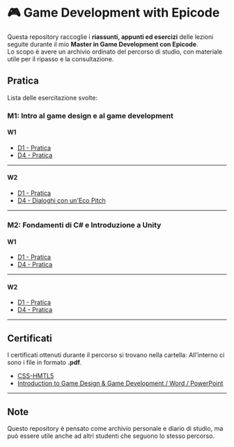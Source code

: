 # 🎮 Game Development with Epicode

Questa repository raccoglie i **riassunti, appunti ed esercizi** delle lezioni seguite durante il mio **Master in Game Development con Epicode**.  
Lo scopo è avere un archivio ordinato del percorso di studio, con materiale utile per il ripasso e la consultazione.

## Pratica

Lista delle esercitazione svolte:

### M1: Intro al game design e al game development

#### W1
- [D1 - Pratica](https://github.com/Mike014/Game-Development-with-Epicode/blob/main/M1/W1/D1/Pratica.ipynb)
- [D4 - Pratica](https://github.com/Mike014/Game-Development-with-Epicode/blob/main/M1/W1/D4/Pratica.ipynb)

---

#### W2
- [D1 - Pratica](https://github.com/Mike014/Game-Development-with-Epicode/blob/main/M1/W2/D1/Pratica.ipynb)
- [D4 - Dialoghi con un'Eco Pitch](https://mike014.github.io/Dialoghi_con_un_eco_Pitch/)

---

### M2: Fondamenti di C# e Introduzione a Unity

#### W1
- [D1 - Pratica](https://github.com/Mike014/m2-g1-lab)
- [D4 - Pratica](https://github.com/Mike014/m2-g1-lab)

---

#### W2
- [D1 - Pratica](https://github.com/Mike014/m2-g2-lab)
- [D4 - Pratica](https://github.com/Mike014/m2-g4-lab)

---



## Certificati
I certificati ottenuti durante il percorso si trovano nella cartella:
All’interno ci sono i file in formato **.pdf**.

- [CSS-HMTL5](Certificati/CSS-HTML5-Epicode.pdf)
- [Introduction to Game Design & Game Development / Word / PowerPoint](https://drive.google.com/file/d/1CYLJZnM2wFFTxdFbwHLAsPb-AuGp-02y/view?usp=sharing)

---

## Note
Questo repository è pensato come archivio personale e diario di studio, ma può essere utile anche ad altri studenti che seguono lo stesso percorso.


